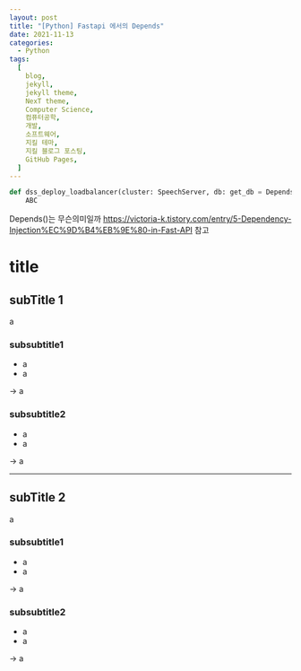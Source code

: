 ```yaml
---
layout: post
title: "[Python] Fastapi 에서의 Depends"
date: 2021-11-13
categories:
  - Python
tags:
  [
    blog,
    jekyll,
    jekyll theme,
    NexT theme,
    Computer Science,
    컴퓨터공학,
    개발,
    소프트웨어,
    지킬 테마,
    지킬 블로그 포스팅,
    GitHub Pages,
  ]
---
```


```py
def dss_deploy_loadbalancer(cluster: SpeechServer, db: get_db = Depends()):
    ABC
```

Depends()는 무슨의미일까
https://victoria-k.tistory.com/entry/5-Dependency-Injection%EC%9D%B4%EB%9E%80-in-Fast-API
참고

# title

## subTitle 1

a

### subsubtitle1

- a
- a

-> a

### subsubtitle2

- a
- a

-> a

---

## subTitle 2

a

### subsubtitle1

- a
- a

-> a

### subsubtitle2

- a
- a

-> a
